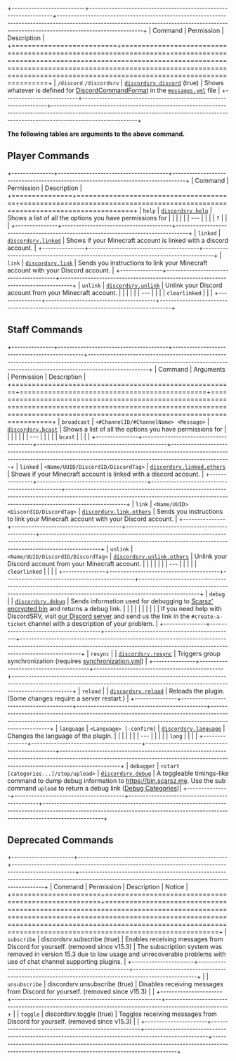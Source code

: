 +--------------------------+-----------------------------------------------------------------+------------------------------------------------------------------------------------------------------------------------------------------------------------------------------------------+
| Command                  | Permission                                                      | Description                                                                                                                                                                              |
+==========================+=================================================================+==========================================================================================================================================================================================+
| `/discord` `/discordsrv` | [`discordsrv.discord`](../Permissions#discordsrvdiscord) (true) | Shows whatever is defined for [DiscordCommandFormat](https://config.discordsrv.com/messages/DiscordCommandFormat) in the [`messages.yml`](https://config.discordsrv.com/messages/_) file |
+--------------------------+-----------------------------------------------------------------+------------------------------------------------------------------------------------------------------------------------------------------------------------------------------------------+

**The following tables are arguments to the above command.**

## Player Commands  

+---------------+---------------------------------------+----------------------------------------------------------------------------------+
| Command       | Permission                            | Description                                                                      |
+===============+=======================================+==================================================================================+
| `help`        | [`discordsrv.help`](../Permissions)   | Shows a list of all the options you have permissions for                         |
|               |                                       |                                                                                  |
| ---           |                                       |                                                                                  |
| `?`           |                                       |                                                                                  |
+---------------+---------------------------------------+----------------------------------------------------------------------------------+
| `linked`      | [`discordsrv.linked`](../Permissions) | Shows if your Minecraft account is linked with a discord account.                |
+---------------+---------------------------------------+----------------------------------------------------------------------------------+
| `link`        | [`discordsrv.link`](../Permissions)   | Sends you instructions to link your Minecraft account with your Discord account. |
+---------------+---------------------------------------+----------------------------------------------------------------------------------+
| `unlink`      | [`discordsrv.unlink`](../Permissions) | Unlink your Discord account from your Minecraft account.                         |
|               |                                       |                                                                                  |
| ---           |                                       |                                                                                  |
| `clearlinked` |                                       |                                                                                  |
+---------------+---------------------------------------+----------------------------------------------------------------------------------+

## Staff Commands  

+---------------+---------------------------------------+----------------------------------------------+---------------------------------------------------------------------------------------------------------------------------------------------------------------------------------+
| Command       | Arguments                             | Permission                                   | Description                                                                                                                                                                     |
+===============+=======================================+==============================================+=================================================================================================================================================================================+
| `broadcast`   | `<#ChannelID/#ChannelName> <Message>` | [`discordsrv.bcast`](../Permissions)         | Shows a list of all the options you have permissions for                                                                                                                        |
|               |                                       |                                              |                                                                                                                                                                                 |
| ---           |                                       |                                              |                                                                                                                                                                                 |
| `bcast`       |                                       |                                              |                                                                                                                                                                                 |
+---------------+---------------------------------------+----------------------------------------------+---------------------------------------------------------------------------------------------------------------------------------------------------------------------------------+
| `linked`      | `<Name/UUID/DiscordID/DiscordTag>`    | [`discordsrv.linked.others`](../Permissions) | Shows if your Minecraft account is linked with a discord account.                                                                                                               |
+---------------+---------------------------------------+----------------------------------------------+---------------------------------------------------------------------------------------------------------------------------------------------------------------------------------+
| `link`        | `<Name/UUID> <DiscordID/DiscordTag>`  | [`discordsrv.link.others`](../Permissions)   | Sends you instructions to link your Minecraft account with your Discord account.                                                                                                |
+---------------+---------------------------------------+----------------------------------------------+---------------------------------------------------------------------------------------------------------------------------------------------------------------------------------+
| `unlink`      | `<Name/UUID/DiscordID/DiscordTag>`    | [`discordsrv.unlink.others`](../Permissions) | Unlink your Discord account from your Minecraft account.                                                                                                                        |
|               |                                       |                                              |                                                                                                                                                                                 |
| ---           |                                       |                                              |                                                                                                                                                                                 |
| `clearlinked` |                                       |                                              |                                                                                                                                                                                 |
+---------------+---------------------------------------+----------------------------------------------+---------------------------------------------------------------------------------------------------------------------------------------------------------------------------------+
| `debug`       |                                       | [`discordsrv.debug`](../Permissions)         | Sends information used for debugging to [Scarsz' encrypted bin](https://bin.scarsz.me) and returns a debug link.                                                                |
|               |                                       |                                              |                                                                                                                                                                                 |
|               |                                       |                                              | If you need help with DiscordSRV, visit [our Discord server](https://discordsrv.com/discord) and send us the link in the `#create-a-ticket` channel with a description of your problem. |
+---------------+---------------------------------------+----------------------------------------------+---------------------------------------------------------------------------------------------------------------------------------------------------------------------------------+
| `resync`      |                                       | [`discordsrv.resync`](../Permissions)        | Triggers group synchronization (requires [synchronization.yml](../synchronization))                                                                                             |
+---------------+---------------------------------------+----------------------------------------------+---------------------------------------------------------------------------------------------------------------------------------------------------------------------------------+
| `reload`      |                                       | [`discordsrv.reload`](../Permissions)        | Reloads the plugin. (Some changes require a server restart.)                                                                                                                    |
+---------------+---------------------------------------+----------------------------------------------+---------------------------------------------------------------------------------------------------------------------------------------------------------------------------------+
| `language`    | `<Language> [-confirm]`               | [`discordsrv.language`](../Permissions)      | Changes the language of the plugin.                                                                                                                                             |
|               |                                       |                                              |                                                                                                                                                                                 |
| ---           |                                       |                                              |                                                                                                                                                                                 |
| `lang`        |                                       |                                              |                                                                                                                                                                                 |
+---------------+---------------------------------------+----------------------------------------------+---------------------------------------------------------------------------------------------------------------------------------------------------------------------------------+
| `debugger`    | `<start [categories...]/stop/upload>` | [`discordsrv.debug`](../Permissions)         | A toggleable timings-like command to dump debug information to https://bin.scarsz.me. Use the sub command `upload` to return a debug link ([Debug Categories](../config/#debug))|
+---------------+---------------------------------------+----------------------------------------------+---------------------------------------------------------------------------------------------------------------------------------------------------------------------------------+

## Deprecated Commands  

+----------------------+-----------------------------------------------------+----------------------------------------------------------------------------------------------------+-----------------------------------------------------------------------------------------------------------------------------------------------+
| Command              | Permission                                          | Description                                                                                        | Notice                                                                                                                                        |
+======================+=====================================================+====================================================================================================+===============================================================================================================================================+
| `subscribe`          |              discordsrv.subscribe (true)            |              Enables receiving messages from Discord for yourself. (removed since v15.3)           | The subscription system was removed in version 15.3 due to low usage and unrecoverable problems with use of chat channel supporting plugins.  |
+----------------------+-----------------------------------------------------+----------------------------------------------------------------------------------------------------+                                                                                                                                               |
| `unsubscribe`        |              discordsrv.unsubscribe (true)          |              Disables receiving messages from Discord for yourself. (removed since v15.3)          |                                                                                                                                               |
+----------------------+-----------------------------------------------------+----------------------------------------------------------------------------------------------------+                                                                                                                                               |
| `toggle`             |              discordsrv.toggle (true)               |              Toggles receiving messages from Discord for yourself. (removed since v15.3)           |                                                                                                                                               |
+----------------------+-----------------------------------------------------+----------------------------------------------------------------------------------------------------+-----------------------------------------------------------------------------------------------------------------------------------------------+
